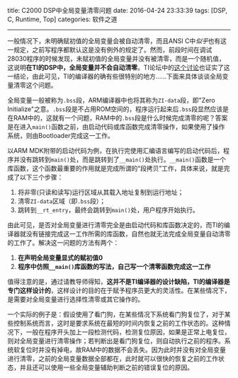 title: C2000 DSP中全局变量清零问题
date: 2016-04-24 23:33:39
tags: [DSP, C, Runtime, Top]
categories: 软件之道

---

一般情况下，未明确赋初值的全局变量会被自动清零，而且ANSI C中*似乎*也有这一规定，之前写程序都默认这是没有例外的规定了。然而，前段时间在调试28030程序的时候发现，未赋初值的全局变量并没有被清零，而是一个随机值，这说明**在TI的DSP中，全局变量并不会自动清零**。TI论坛中的[这个讨论](http://www.deyisupport.com/question_answer/microcontrollers/c2000/f/56/t/101473.aspx)也证实了这一结论，由此可见，TI的编译器的确有些很特别的地方……下面来具体谈谈全局变量清零这个问题。

<!--more-->

全局变量一般被称为`.bss`段，ARM编译器中也将其称为`ZI-data`段，即"Zero Initialize"之意。`.bss`段是不占用ROM空间的，程序运行起来后`.bss`段显然应该是在RAM中的，这就有一个问题，RAM中的`.bss`段是什么时候完成清零的呢？答案是在进入`main()`函数之前，由启动代码或库函数完成清零操作，如果使用了操作系统，则由Bootloader完成这一工作。

以ARM MDK附带的启动代码为例，在执行完使用汇编语言编写的启动代码后，程序并没有跳转到`main()`处，而是跳转到了`__main()`处执行。`__main()`函数是一个库函数，这个函数最重要的作用就是完成所谓的“段拷贝”工作，具体来说，就是完成了以下三个步骤：

1. 将非零(只读和读写)运行区域从其载入地址复制到运行地址；
2. 清零`ZI-data`区域（即`.bss`段）；
3. 跳转到`__rt_entry`，最终会跳转到`main()`处，用户程序开始执行。

由此可见，是否对全局变量进行清零完全是由启动代码和库函数决定的，而TI的编译器就没有链接完成这一工作所需的库函数，自然也就无法完成全局变量自动清零的工作了。解决这一问题的方法有两个：

1. **在声明全局变量显式的赋初值0**
2. **程序中仿照`__main()`库函数的写法，自己写一个清零函数完成这一工作**

值得注意的是，通过请教导师得知，**这并不是TI编译器的设计缺陷，TI的编译器是专门这样设计的**，这样设计的目的在于赋予程序员更大的灵活性。在某些情况下，是需要对全局变量进行选择性清零或其它操作的。

一个实际的例子是：假设使用了看门狗，在某些情况下系统看门狗复位了，对于某些控制系统而言，这时是要求系统在最短的时间内恢复之前的工作状态的。这种情况下，一般在程序开头加上一段检测代码，检测复位原因，如果是正常上电复位，则对全局变量进行清零操作；若判断出是看门狗复位，则自动执行之前的程序。系统软复位时并没有掉电，故RAM中的数据不会丢失。因为此时并没有对全局变量进行清零，之前的全局变量数据全部都在，此时就可以很快的恢复之前的工作状态，并且还可以使用一些全局变量辅助判断之前的错误复位的原因。



